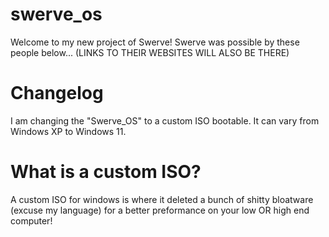 # swerve_os
Welcome to my new project of Swerve! Swerve was possible by these people below... (LINKS TO THEIR WEBSITES WILL ALSO BE THERE) 

# Changelog

I am changing the "Swerve_OS" to a custom ISO bootable. It can vary from Windows XP to Windows 11.

# What is a custom ISO?

A custom ISO for windows is where it deleted a bunch of shitty bloatware (excuse my language) for a better preformance on your low OR high end computer!
